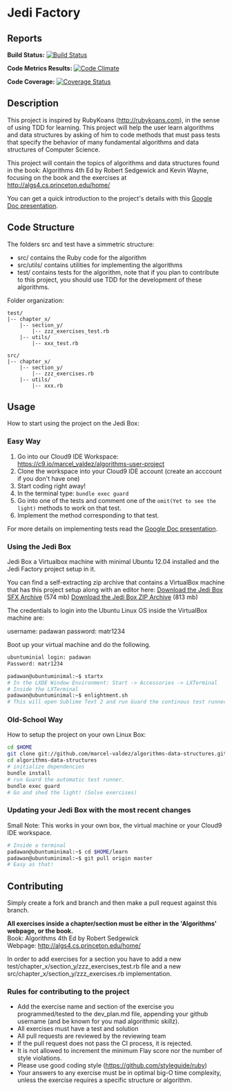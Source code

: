 # Jedi Factory

## Reports
**Build Status:**
[![Build Status](https://secure.travis-ci.org/marcel-valdez/algorithms-data-structures.png?branch=master)](https://travis-ci.org/marcel-valdez/algorithms-data-structures)  
  
**Code Metrics Results:** 
[![Code Climate](https://codeclimate.com/github/marcel-valdez/algorithms-data-structures.png)](https://codeclimate.com/github/marcel-valdez/algorithms-data-structures)

**Code Coverage:**
[![Coverage Status](https://coveralls.io/repos/marcel-valdez/algorithms-data-structures/badge.png?branch=master)](https://coveralls.io/r/marcel-valdez/algorithms-data-structures?branch=master)


## Description
  
This project is inspired by RubyKoans (http://rubykoans.com), in the sense of using TDD for learning.
This project will help the user learn algorithms and data structures by asking of him to code methods that
must pass tests that specify the behavior of many fundamental algorithms and data structures of Computer Science.

This project will contain the topics of algorithms and data structures found in the book:
Algorithms 4th Ed by Robert Sedgewick and Kevin Wayne, focusing on the book and the exercises at http://algs4.cs.princeton.edu/home/

You can get a quick introduction to the project's details with this [Google Doc presentation](http://bit.ly/UbsG8O).
  
## Code Structure
  
The folders src and test have a simmetric structure:
* src/ contains the Ruby code for the algorithm
* src/utils/ contains utilities for implementing the algorithms
* test/ contains tests for the algorithm, note that if you plan to contribute to this project, you should use TDD for the development of these algorithms.

Folder organization:

````
test/
|-- chapter_x/
    |-- section_y/
        |-- zzz_exercises_test.rb
    |-- utils/
        |-- xxx_test.rb

src/
|-- chapter_x/
    |-- section_y/
        |-- zzz_exercises.rb
    |-- utils/
        |-- xxx.rb
````


## Usage

How to start using the project on the Jedi Box:

### Easy Way

1. Go into our Cloud9 IDE Workspace: https://c9.io/marcel_valdez/algorithms-user-project
2. Clone the workspace into your Cloud9 IDE account (create an acccount if you don't have one)
3. Start coding right away!
4. In the terminal type: `bundle exec guard`
5. Go into one of the tests and comment one of the `omit(Yet to see the light)` methods to work on that test.
6. Implement the method corresponding to that test.

For more details on implementing tests read the [Google Doc presentation](http://bit.ly/UbsG8O).

### Using the Jedi Box

Jedi Box a Virtualbox machine with minimal Ubuntu 12.04 installed and the Jedi Factory project setup in it.

You can find a self-extracting zip archive that contains a VirtualBox machine that has this project
setup along with an editor here:
[Download the Jedi Box SFX Archive](http://bit.ly/11bDCb5) (574 mb)
[Download the Jedi Box ZIP Archive](http://bit.ly/115RR11) (813 mb)

The credentials to login into the Ubuntu Linux OS inside the VirtualBox machine are:

username: padawan
password: matr1234

Boot up your virtual machine and do the following.

````bash
ubuntuminial login: padawan
Password: matr1234

padawan@ubuntuminimal:~$ startx
# In the LXDE Window Environment: Start -> Accessories -> LXTerminal
# Inside the LXTerminal
padawan@ubuntuminimal:~$ enlightment.sh
# This will open Sublime Text 2 and run Guard the continous test runner
````

### Old-School Way

How to setup the project on your own Linux Box:

````bash
cd $HOME
git clone git://github.com/marcel-valdez/algorithms-data-structures.git
cd algorithms-data-structures
# initialize dependencies
bundle install
# run Guard the automatic test runner.
bundle exec guard
# Go and shed the light! (Solve exercises)
````

### Updating your Jedi Box with the most recent changes

Small Note: This works in your own box, the virtual machine or your Cloud9 IDE workspace.

````bash
# Inside a terminal
padawan@ubuntuminimal:~$ cd $HOME/learn
padawan@ubuntuminimal:~$ git pull origin master
# Easy as that!
````


## Contributing

Simply create a fork and branch and then make a pull request against this branch.
  
**All exercises inside a chapter/section must be either in the 'Algorithms' webpage, or the book.**  
Book: Algorithms 4th Ed by Robert Sedgewick  
Webpage: http://algs4.cs.princeton.edu/home/

In order to add exercises for a section you have to add a new test/chapter_x/section_y/zzz_exercises_test.rb file and a new src/chapter_x/section_y/zzz_exercises.rb implementation.
  
### Rules for contributing to the project

* Add the exercise name and section of the exercise you programmed/tested to the dev_plan.md file, appending
  your github username (and be known for you mad algorithmic skillz).
* All exercises must have a test and solution
* All pull requests are reviewed by the reviewing team
* If the pull request does not pass the CI process, it is rejected.
* It is not allowed to increment the minimum Flay score nor the number of style violations.
* Please use good coding style (https://github.com/styleguide/ruby)
* Your answers to any exercise must be in optimal big-O time complexity, unless the exercise requires a specific structure or
algorithm.
